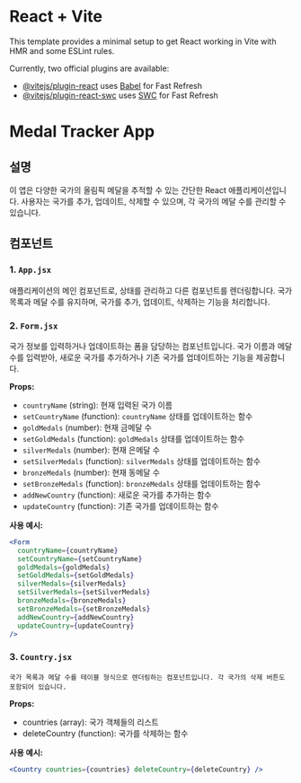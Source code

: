 # React + Vite

This template provides a minimal setup to get React working in Vite with HMR and some ESLint rules.

Currently, two official plugins are available:

- [@vitejs/plugin-react](https://github.com/vitejs/vite-plugin-react/blob/main/packages/plugin-react/README.md) uses [Babel](https://babeljs.io/) for Fast Refresh
- [@vitejs/plugin-react-swc](https://github.com/vitejs/vite-plugin-react-swc) uses [SWC](https://swc.rs/) for Fast Refresh

# Medal Tracker App

## 설명

이 앱은 다양한 국가의 올림픽 메달을 추적할 수 있는 간단한 React 애플리케이션입니다. 사용자는 국가를 추가, 업데이트, 삭제할 수 있으며, 각 국가의 메달 수를 관리할 수 있습니다.

## 컴포넌트

### 1. `App.jsx`

애플리케이션의 메인 컴포넌트로, 상태를 관리하고 다른 컴포넌트를 렌더링합니다. 국가 목록과 메달 수를 유지하며, 국가를 추가, 업데이트, 삭제하는 기능을 처리합니다.

### 2. `Form.jsx`

국가 정보를 입력하거나 업데이트하는 폼을 담당하는 컴포넌트입니다. 국가 이름과 메달 수를 입력받아, 새로운 국가를 추가하거나 기존 국가를 업데이트하는 기능을 제공합니다.

**Props:**

- `countryName` (string): 현재 입력된 국가 이름
- `setCountryName` (function): `countryName` 상태를 업데이트하는 함수
- `goldMedals` (number): 현재 금메달 수
- `setGoldMedals` (function): `goldMedals` 상태를 업데이트하는 함수
- `silverMedals` (number): 현재 은메달 수
- `setSilverMedals` (function): `silverMedals` 상태를 업데이트하는 함수
- `bronzeMedals` (number): 현재 동메달 수
- `setBronzeMedals` (function): `bronzeMedals` 상태를 업데이트하는 함수
- `addNewCountry` (function): 새로운 국가를 추가하는 함수
- `updateCountry` (function): 기존 국가를 업데이트하는 함수

**사용 예시:**

```jsx
<Form
  countryName={countryName}
  setCountryName={setCountryName}
  goldMedals={goldMedals}
  setGoldMedals={setGoldMedals}
  silverMedals={silverMedals}
  setSilverMedals={setSilverMedals}
  bronzeMedals={bronzeMedals}
  setBronzeMedals={setBronzeMedals}
  addNewCountry={addNewCountry}
  updateCountry={updateCountry}
/>
```

### 3. `Country.jsx`

    국가 목록과 메달 수를 테이블 형식으로 렌더링하는 컴포넌트입니다. 각 국가의 삭제 버튼도 포함되어 있습니다.

**Props:**

- countries (array): 국가 객체들의 리스트
- deleteCountry (function): 국가를 삭제하는 함수

**사용 예시:**

```jsx
<Country countries={countries} deleteCountry={deleteCountry} />
```

